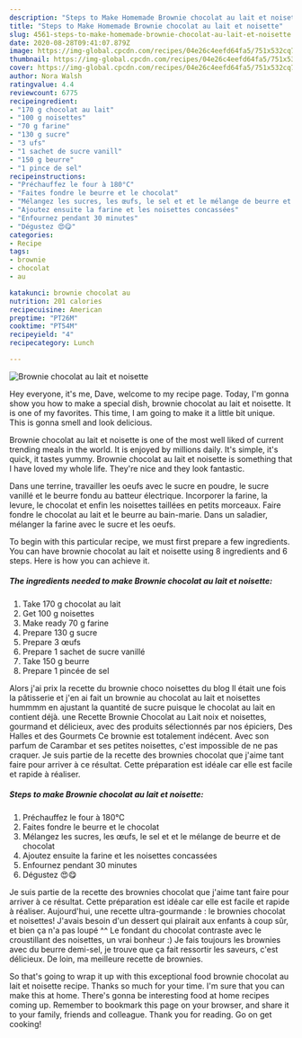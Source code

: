 ```yaml
---
description: "Steps to Make Homemade Brownie chocolat au lait et noisette"
title: "Steps to Make Homemade Brownie chocolat au lait et noisette"
slug: 4561-steps-to-make-homemade-brownie-chocolat-au-lait-et-noisette
date: 2020-08-28T09:41:07.879Z
image: https://img-global.cpcdn.com/recipes/04e26c4eefd64fa5/751x532cq70/brownie-chocolat-au-lait-et-noisette-photo-principale-de-la-recette.jpg
thumbnail: https://img-global.cpcdn.com/recipes/04e26c4eefd64fa5/751x532cq70/brownie-chocolat-au-lait-et-noisette-photo-principale-de-la-recette.jpg
cover: https://img-global.cpcdn.com/recipes/04e26c4eefd64fa5/751x532cq70/brownie-chocolat-au-lait-et-noisette-photo-principale-de-la-recette.jpg
author: Nora Walsh
ratingvalue: 4.4
reviewcount: 6775
recipeingredient:
- "170 g chocolat au lait"
- "100 g noisettes"
- "70 g farine"
- "130 g sucre"
- "3 ufs"
- "1 sachet de sucre vanill"
- "150 g beurre"
- "1 pince de sel"
recipeinstructions:
- "Préchauffez le four à 180°C"
- "Faites fondre le beurre et le chocolat"
- "Mélangez les sucres, les œufs, le sel et et le mélange de beurre et de chocolat"
- "Ajoutez ensuite la farine et les noisettes concassées"
- "Enfournez pendant 30 minutes"
- "Dégustez 😍😋"
categories:
- Recipe
tags:
- brownie
- chocolat
- au

katakunci: brownie chocolat au 
nutrition: 201 calories
recipecuisine: American
preptime: "PT26M"
cooktime: "PT54M"
recipeyield: "4"
recipecategory: Lunch

---
```



![Brownie chocolat au lait et noisette](https://img-global.cpcdn.com/recipes/04e26c4eefd64fa5/751x532cq70/brownie-chocolat-au-lait-et-noisette-photo-principale-de-la-recette.jpg)

Hey everyone, it's me, Dave, welcome to my recipe page. Today, I'm gonna show you how to make a special dish, brownie chocolat au lait et noisette. It is one of my favorites. This time, I am going to make it a little bit unique. This is gonna smell and look delicious.

Brownie chocolat au lait et noisette is one of the most well liked of current trending meals in the world. It is enjoyed by millions daily. It's simple, it's quick, it tastes yummy. Brownie chocolat au lait et noisette is something that I have loved my whole life. They're nice and they look fantastic.

Dans une terrine, travailler les oeufs avec le sucre en poudre, le sucre vanillé et le beurre fondu au batteur électrique. Incorporer la farine, la levure, le chocolat et enfin les noisettes taillées en petits morceaux. Faire fondre le chocolat au lait et le beurre au bain-marie. Dans un saladier, mélanger la farine avec le sucre et les oeufs.


To begin with this particular recipe, we must first prepare a few ingredients. You can have brownie chocolat au lait et noisette using 8 ingredients and 6 steps. Here is how you can achieve it.

<!--inarticleads1-->

##### The ingredients needed to make Brownie chocolat au lait et noisette:

1. Take 170 g chocolat au lait
1. Get 100 g noisettes
1. Make ready 70 g farine
1. Prepare 130 g sucre
1. Prepare 3 œufs
1. Prepare 1 sachet de sucre vanillé
1. Take 150 g beurre
1. Prepare 1 pincée de sel


Alors j&#39;ai prix la recette du brownie choco noisettes du blog Il était une fois la pâtisserie et j&#39;en ai fait un brownie au chocolat au lait et noisettes hummmm en ajustant la quantité de sucre puisque le chocolat au lait en contient déjà. une Recette Brownie Chocolat au Lait noix et noisettes, gourmand et délicieux, avec des produits sélectionnés par nos épiciers, Des Halles et des Gourmets Ce brownie est totalement indécent. Avec son parfum de Carambar et ses petites noisettes, c&#39;est impossible de ne pas craquer. Je suis partie de la recette des brownies chocolat que j&#39;aime tant faire pour arriver à ce résultat. Cette préparation est idéale car elle est facile et rapide à réaliser. 

<!--inarticleads2-->

##### Steps to make Brownie chocolat au lait et noisette:

1. Préchauffez le four à 180°C
1. Faites fondre le beurre et le chocolat
1. Mélangez les sucres, les œufs, le sel et et le mélange de beurre et de chocolat
1. Ajoutez ensuite la farine et les noisettes concassées
1. Enfournez pendant 30 minutes
1. Dégustez 😍😋


Je suis partie de la recette des brownies chocolat que j&#39;aime tant faire pour arriver à ce résultat. Cette préparation est idéale car elle est facile et rapide à réaliser. Aujourd&#39;hui, une recette ultra-gourmande : le brownies chocolat et noisettes! J&#39;avais besoin d&#39;un dessert qui plairait aux enfants à coup sûr, et bien ça n&#39;a pas loupé ^^ Le fondant du chocolat contraste avec le croustillant des noisettes, un vrai bonheur :) Je fais toujours les brownies avec du beurre demi-sel, je trouve que ça fait ressortir les saveurs, c&#39;est délicieux. De loin, ma meilleure recette de brownies. 

So that's going to wrap it up with this exceptional food brownie chocolat au lait et noisette recipe. Thanks so much for your time. I'm sure that you can make this at home. There's gonna be interesting food at home recipes coming up. Remember to bookmark this page on your browser, and share it to your family, friends and colleague. Thank you for reading. Go on get cooking!

